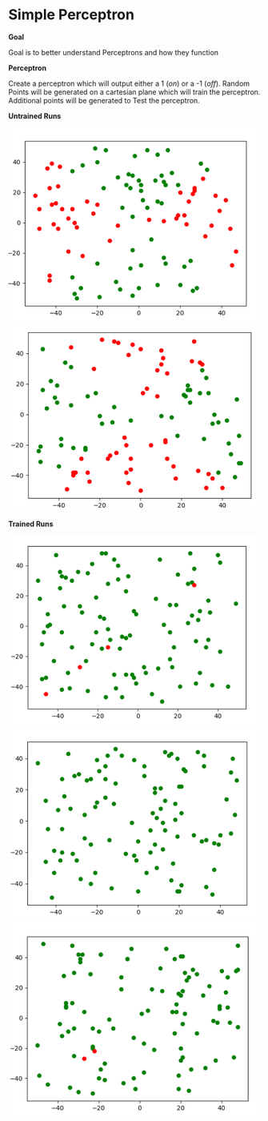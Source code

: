 # Simple Perceptron

**Goal**

Goal is to better understand Perceptrons and how they function

**Perceptron**

Create a perceptron which will output either a 1 (*on*) or a -1 (*off*).
Random Points will be generated on a cartesian plane which will train the
perceptron. Additional points will be generated to Test the perceptron.

**Untrained Runs**


![Untrained](Images/unTrained2.png)
![Untrained](Images/UnTrained1.png)




**Trained Runs**

![Trained](Images/Trained1.png)
![Trained](Images/Trained2.png)
![Trained](Images/Trained3.png)

